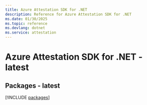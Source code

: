 ```yaml
---
title: Azure Attestation SDK for .NET
description: Reference for Azure Attestation SDK for .NET
ms.date: 01/30/2025
ms.topic: reference
ms.devlang: dotnet
ms.service: attestation
---
```

# Azure Attestation SDK for .NET - latest
## Packages - latest
[!INCLUDE [packages](attestation-index.md)]